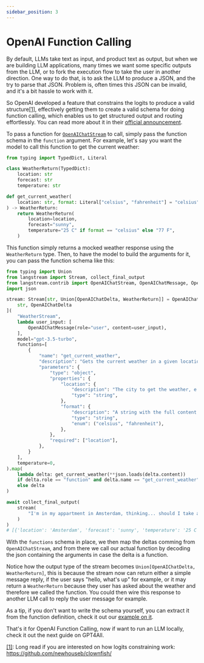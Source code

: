 ```yaml
---
sidebar_position: 3
---
```


# OpenAI Function Calling

By default, LLMs take text as input, and product text as output, but when we are building LLM applications, many times we want some specific outputs from the LLM, or to fork the execution flow to take the user in another direction. One way to do that, is to ask the LLM to produce a JSON, and the try to parse that JSON. Problem is, often times this JSON can be invalid, and it's a bit hassle to work with it.

So OpenAI developed a feature that constrains the logits to produce a valid structure[[1]](https://github.com/newhouseb/clownfish/), effectively getting them to create a valid schema for doing function calling, which enables us to get structured output and routing effortlessly. You can read more about it in their [official announcement](https://openai.com/blog/function-calling-and-other-api-updates).

To pass a function for [`OpenAIChatStream`](pathname:///reference/langstream/contrib/index.html#langstream.contrib.OpenAIChatStream) to call, simply pass the function schema in the `function` argument. For example, let's say you want the model to call this function to get the current weather:

```python
from typing import TypedDict, Literal

class WeatherReturn(TypedDict):
    location: str
    forecast: str
    temperature: str

def get_current_weather(
    location: str, format: Literal["celsius", "fahrenheit"] = "celsius"
) -> WeatherReturn:
    return WeatherReturn(
        location=location,
        forecast="sunny",
        temperature="25 C" if format == "celsius" else "77 F",
    )
```

This function simply returns a mocked weather response using the `WeatherReturn` type. Then, to have the model to build the arguments for it, you can pass the function schema like this:

```python
from typing import Union
from langstream import Stream, collect_final_output
from langstream.contrib import OpenAIChatStream, OpenAIChatMessage, OpenAIChatDelta
import json

stream: Stream[str, Union[OpenAIChatDelta, WeatherReturn]] = OpenAIChatStream[
    str, OpenAIChatDelta
](
    "WeatherStream",
    lambda user_input: [
        OpenAIChatMessage(role="user", content=user_input),
    ],
    model="gpt-3.5-turbo",
    functions=[
        {
            "name": "get_current_weather",
            "description": "Gets the current weather in a given location, use this function for any questions related to the weather",
            "parameters": {
                "type": "object",
                "properties": {
                    "location": {
                        "description": "The city to get the weather, e.g. San Francisco. Guess the location from user messages",
                        "type": "string",
                    },
                    "format": {
                        "description": "A string with the full content of what the given role said",
                        "type": "string",
                        "enum": ("celsius", "fahrenheit"),
                    },
                },
                "required": ["location"],
            },
        }
    ],
    temperature=0,
).map(
    lambda delta: get_current_weather(**json.loads(delta.content))
    if delta.role == "function" and delta.name == "get_current_weather"
    else delta
)

await collect_final_output(
    stream(
        "I'm in my appartment in Amsterdam, thinking... should I take an umbrella for my pet chicken?"
    )
)
# [{'location': 'Amsterdam', 'forecast': 'sunny', 'temperature': '25 C'}]
```

With the `functions` schema in place, we then map the deltas comming from `OpenAIChatStream`, and from there we call our actual function by decoding the json containing the arguments in case the delta is a function.

Notice how the output type of the stream becomes `Union[OpenAIChatDelta, WeatherReturn]`, this is because the stream now can return either a simple message reply, if the user says "hello, what's up" for example, or it may return a `WeatherReturn` because they user has asked about the weather and therefore we called the function. You could then wire this response to another LLM call to reply the user message for example.

As a tip, if you don't want to write the schema yourself, you can extract it from the function definition, check it out our [example on it](../examples/openai-function-call-extract-schema).

That's it for OpenAI Function Calling, now if want to run an LLM locally, check it out the next guide on GPT4All.

[[1]](https://github.com/newhouseb/clownfish/): Long read if you are interested on how logits constraining work: https://github.com/newhouseb/clownfish/
